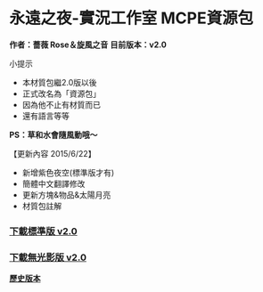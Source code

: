 # 永遠之夜-實況工作室 MCPE資源包
__作者：薔薇 Rose＆旋風之音__
__目前版本：v2.0__

小提示
* 本材質包繼2.0版以後
* 正式改名為「資源包」
* 因為他不止有材質而已
* 還有語言等等

__PS：草和水會隨風動哦～__

【更新內容 2015/6/22】
* 新增紫色夜空(標準版才有)
* 簡體中文翻譯修改
* 更新方塊&物品&太陽月亮
* 材質包註解

### [下載標準版 v2.0](https://www.dropbox.com/sh/nmwf7a6hh2jer90/AAAveaeul2KE0pEBZ4fV96bda/%E6%B0%B8%E9%81%A0%E4%B9%8B%E5%A4%9C%20%E5%9C%98%E9%9A%8A%E8%B3%87%E6%BA%90%E5%8C%85/%E6%B0%B8%E9%81%A0%E4%B9%8B%E5%A4%9C%E8%B3%87%E6%BA%90%E5%8C%85%20v2.0/%E6%A8%99%E6%BA%96%E7%89%88/FNT%20Studio%E8%B3%87%E6%BA%90%E5%8C%85%20v2.0%E6%A8%99%E6%BA%96%E7%89%88.zip?dl=1)
### [下載無光影版 v2.0](https://www.dropbox.com/sh/nmwf7a6hh2jer90/AAAveaeul2KE0pEBZ4fV96bda/%E6%B0%B8%E9%81%A0%E4%B9%8B%E5%A4%9C%20%E5%9C%98%E9%9A%8A%E8%B3%87%E6%BA%90%E5%8C%85/%E6%B0%B8%E9%81%A0%E4%B9%8B%E5%A4%9C%E8%B3%87%E6%BA%90%E5%8C%85%20v2.0/%E6%A8%99%E6%BA%96%E7%89%88/FNT%20Studio%E8%B3%87%E6%BA%90%E5%8C%85%20v2.0%E6%A8%99%E6%BA%96%E7%89%88.zip?dl=1)

__[歷史版本](https://www.dropbox.com/home/%E6%B0%B8%E9%81%A0%E4%B9%8B%E5%A4%9C%20%E8%B3%87%E6%BA%90%E5%88%86%E4%BA%AB/%E6%B0%B8%E9%81%A0%E4%B9%8B%E5%A4%9C%20%E5%9C%98%E9%9A%8A%E8%B3%87%E6%BA%90%E5%8C%85)__
